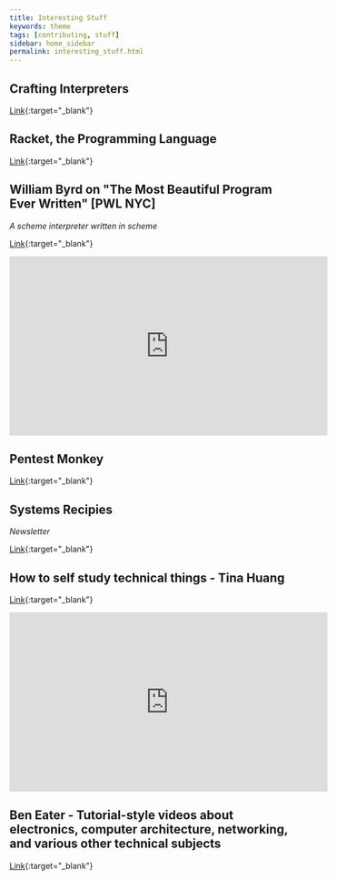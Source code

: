 ```yaml
---
title: Interesting Stuff
keywords: theme
tags: [contributing, stuff]
sidebar: home_sidebar
permalink: interesting_stuff.html
---
```


## Crafting Interpreters
[Link](https://www.craftinginterpreters.com/contents.html){:target="_blank"}

## Racket, the Programming Language
[Link](https://racket-lang.org/){:target="_blank"}

## William Byrd on "The Most Beautiful Program Ever Written" [PWL NYC]
*A scheme interpreter written in scheme*

[Link](https://www.youtube.com/watch?v=OyfBQmvr2Hc){:target="_blank"}

<iframe width="560" height="315" src="https://www.youtube.com/embed/OyfBQmvr2Hc" frameborder="0" allow="accelerometer; autoplay; clipboard-write; encrypted-media; gyroscope; picture-in-picture" allowfullscreen></iframe>

## Pentest Monkey

[Link](http://pentestmonkey.net/){:target="_blank"}

## Systems Recipies
*Newsletter*

[Link](https://digest.systems.recipes/){:target="_blank"}

## How to self study technical things - Tina Huang

[Link](https://www.youtube.com/watch?v=_EzmbCuoFcU){:target="_blank"}

<iframe width="560" height="315" src="https://www.youtube.com/embed/_EzmbCuoFcU" title="YouTube video player" frameborder="0" allow="accelerometer; autoplay; clipboard-write; encrypted-media; gyroscope; picture-in-picture" allowfullscreen></iframe>

## Ben Eater -  Tutorial-style videos about electronics, computer architecture, networking, and various other technical subjects

[Link](https://www.youtube.com/user/eaterbc){:target="_blank"}
